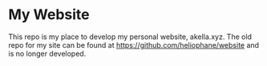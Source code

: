 # My Website
This repo is my place to develop my personal website, akella.xyz. The old repo for my site can be found at https://github.com/heliophane/website and is no longer developed.
